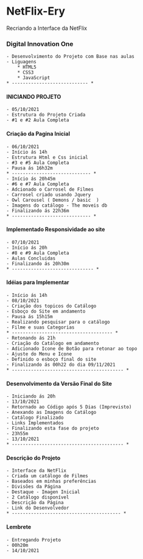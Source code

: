 # NetFlix-Ery
Recriando a Interface da NetFlix

### Digital Innovation One
    - Desenvolvimento do Projeto com Base nas aulas
    - Liguagens
        * HTML5
        * CSS3
        * JavaScript
    * ---------------------------- *

#### INICIANDO PROJETO 
    - 05/10/2021 
    - Estrutura do Projeto Criada
    - #1 e #2 Aula Completa
#### Criação da Pagina Inicial
    - 06/10/2021
    - Início ás 14h
    - Estrutura Html e Css inicial
    - #3 e #5 Aula Completa
    - Pausa ás 16h32m 
    * ----------------------------- *
    - Início ás 20h45m
    - #6 e #7 Aula Completa
    - Adcionado o Carrosel de Filmes 
    - Carrosel criado usando Jquery
    - Owl Carousel ( Demons / basic  )
    - Imagens do catálogo - The moveis db
    - Finalizando ás 22h36m
    * ----------------------------- * 

#### Implementado Responsividade ao site
    - 07/10/2021
    - Início ás 20h
    - #8 e #9 Aula Completa
    - Aulas Concluidas 
    - Finalizando ás 20h30m
    * ------------------------------ *

#### Idéias para Implementar
    - Início ás 14h
    - 08/10/2021
    - Criação dos topicos do Catálogo
    - Esboço do Site em andamento
    - Pausa ás 15h15m
    - Realizando pesquisar para o catálogo
    - Filme e suas Categorias
    * ------------------------------------- *
    - Retonando ás 21h
    - Criação do Catálogo em andamento
    - Adicionado Icone de Botão para retonar ao topo
    - Ajuste do Menu e Icone
    - Definido o esboço final do site
    - Finalizando ás 00h22 do dia 09/11/2021
    * ----------------------------------------- *

#### Desenvolvimento da Versão Final do Site 
    - Iniciando ás 20h
    - 13/10/2021
    - Retornado ao Código após 5 Dias (Imprevisto)
    - Anexando as Imagens do Catálogo
    - Catálogo Finalizado
    - Links Implementados
    - Finalizando esta fase do projeto
    - 23h55m
    - 13/10/2021
    * ----------------------------------------- * 

#### Descrição do Projeto
    - Interface da NetFlix
    - Criada um catálogo de Filmes
    - Baseados em minhas preferências
    - Divisões da Página
    - Destaque - Imagen Inicial
    - 2 Catálogo disponível 
    - Descrição da Página
    - Link do Desenvolvedor
    * ---------------------------------------- * 

#### Lembrete
    - Entregando Projeto 
    - 00h20m
    - 14/10/2021

